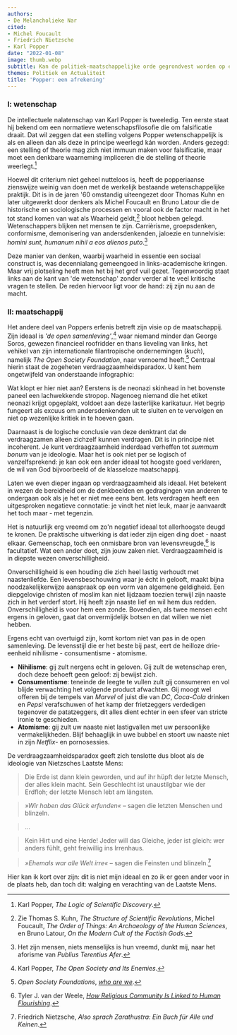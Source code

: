 ```yaml
---
authors:
- De Melancholieke Nar
cited:
- Michel Foucault
- Friedrich Nietzsche
- Karl Popper
date: "2022-01-08"
image: thumb.webp
subtitle: Kan de politiek-maatschappelijke orde gegrondvest worden op een paradox?
themes: Politiek en Actualiteit
title: 'Popper: een afrekening'
---
```



### I: wetenschap

De intellectuele nalatenschap van Karl Popper is tweeledig. Ten eerste staat hij bekend om een normatieve wetenschapsfilosofie die om falsificatie draait. Dat wil zeggen dat een stelling volgens Popper wetenschappelijk is als en alleen dan als deze in principe weerlegd kán worden. Anders gezegd: een stelling of theorie mag zich niet immuun maken voor falsificatie, maar moet een denkbare waarneming impliceren die de stelling of theorie weerlegt.[^1]

Hoewel dit criterium niet geheel nutteloos is, heeft de popperiaanse zienswijze weinig van doen met de werkelijk bestaande wetenschappelijke praktijk. Dit is in de jaren '60 omstandig uiteengezet door Thomas Kuhn en later uitgewerkt door denkers als Michel Foucault en Bruno Latour die de historische en sociologische processen en vooral ook de factor macht in het tot stand komen van wat als Waarheid geldt,[^2] bloot hebben gelegd. Wetenschappers blijken net mensen te zijn. Carrièrisme, groepsdenken, conformisme, demonisering van andersdenkenden, jaloezie en tunnelvisie: _homini sunt, humanum nihil a eos alienos puto_.[^3]

Deze manier van denken, waarbij waarheid in essentie een sociaal construct is, was decennialang gemeengoed in links-academische kringen. Maar vrij plotseling heeft men het bij het grof vuil gezet. Tegenwoordig staat links aan de kant van 'de wetenschap' zonder verder al te veel kritische vragen te stellen. De reden hiervoor ligt voor de hand: zij zijn nu aan de macht.


### II: maatschappij

Het andere deel van Poppers erfenis betreft zijn visie op de maatschappij. Zijn ideaal is _'de open samenleving'_,[^4] waar niemand minder dan George Soros, gewezen financieel roofridder en thans lieveling van links, het vehikel van zijn internationale filantropische ondernemingen (_kuch_), namelijk _The Open Society Foundation_, naar vernoemd heeft.[^5] Centraal hierin staat de zogeheten verdraagzaamheidsparadox. U kent hem ongetwijfeld van onderstaande infographic:

Wat klopt er hier niet aan? Eerstens is de neonazi skinhead in het bovenste paneel een lachwekkende stropop. Nagenoeg niemand die het etiket neonazi krijgt opgeplakt, voldoet aan deze lasterlijke karikatuur. Het begrip fungeert als excuus om andersdenkenden uit te sluiten en te vervolgen en niet op wezenlijke kritiek in te hoeven gaan.

Daarnaast is de logische conclusie van deze denktrant dat de verdraagzamen alleen zichzelf kunnen verdragen. Dit is in principe niet incoherent. Je kunt verdraagzaamheid inderdaad verheffen tot _summum bonum_ van je ideologie. Maar het is ook niet per se logisch of vanzelfsprekend: je kan ook een ander ideaal tot hoogste goed verklaren, de wil van God bijvoorbeeld of de klasseloze maatschappij. 

Laten we even dieper ingaan op verdraagzaamheid als ideaal. Het betekent in wezen de bereidheid om de denkbeelden en gedragingen van anderen te ondergaan ook als je het er niet mee eens bent. Iets verdragen heeft een uitgesproken negatieve connotatie: je vindt het niet leuk, maar je aanvaardt het toch maar - met tegenzin. 

Het is natuurlijk erg vreemd om zo'n negatief ideaal tot allerhoogste deugd te kronen. De praktische uitwerking is dat ieder zijn eigen ding doet - naast elkaar. Gemeenschap, toch een onmisbare bron van levensvreugde,[^6] is facultatief. Wat een ander doet, zijn jouw zaken niet. Verdraagzaamheid is in diepste wezen onverschilligheid.

Onverschilligheid is een houding die zich heel lastig verhoudt met naastenliefde. Een levensbeschouwing waar je écht in gelooft, maakt bijna noodzakelijkerwijze aanspraak op een vorm van algemene geldigheid. Een diepgelovige christen of moslim kan niet lijdzaam toezien terwijl zijn naaste zich in het verderf stort. Hij heeft zijn naaste lief en wil hem dus redden. Onverschilligheid is voor hem een zonde. Bovendien, als twee mensen echt ergens in geloven, gaat dat onvermijdelijk botsen en dat willen we niet hebben.

Ergens echt van overtuigd zijn, komt kortom niet van pas in de open samenleving. De levensstijl die er het beste bij past, eert de heilloze drie-eenheid nihilisme - consumentisme - atomisme. 

* **Nihilisme**: gij zult nergens echt in geloven. Gij zult de wetenschap eren, doch deze behoeft geen geloof: zij bewijst zich.
* **Consumentisme**: teneinde de leegte te vullen zult gij consumeren en vol blijde verwachting het volgende product afwachten. Gij moogt wel offeren bij de tempels van _Marvel_ of juist die van _DC_, _Coca-Cola_ drinken en _Pepsi_ verafschuwen of het kamp der frietzeggers verdedigen tegenover de patatzeggers, dit alles dient echter in een sfeer van stricte ironie te geschieden. 
* **Atomisme**: gij zult uw naaste niet lastigvallen met uw persoonlijke vermakelijkheden. Blijf behaaglijk in uwe bubbel en stoort uw naaste niet in zijn _Netflix_- en pornosessies.

De verdraagzaamheidsparadox geeft zich tenslotte dus bloot als de ideologie van Nietzsches Laatste Mens: 

>Die Erde ist dann klein geworden, und auf ihr hüpft der letzte Mensch, der alles klein macht. Sein Geschlecht ist unaustilgbar wie der Erdfloh; der letzte Mensch lebt am längsten.

>_»Wir haben das Glück erfunden«_ – sagen die letzten Menschen und blinzeln.

>...

>Kein Hirt und eine Herde! Jeder will das Gleiche, jeder ist gleich: wer anders fühlt, geht freiwillig ins Irrenhaus.

>_»Ehemals war alle Welt irre«_ – sagen die Feinsten und blinzeln.[^7]

Hier kan ik kort over zijn: dit is niet mijn ideaal en zo ik er geen ander voor in de plaats heb, dan toch dit: walging en verachting van de Laatste Mens.


[^1]: Karl Popper, _The Logic of Scientific Discovery_.
[^2]: Zie Thomas S. Kuhn, _The Structure of Scientific Revolutions_, Michel Foucault, _The Order of Things: An Archaeology of the Human Sciences_, en Bruno Latour, _On the Modern Cult of the Factish Gods_.
[^3]: Het zijn mensen, niets menselijks is hun vreemd, dunkt mij, naar het aforisme van _Publius Terentius Afer_.
[^4]: Karl Popper, _The Open Society and Its Enemies_.
[^5]: _Open Society Foundations_, _[who are we](https://www.opensocietyfoundations.org/who-we-are)_.
[^6]: Tyler J. van der Weele, _[How Religious Community Is Linked to Human Flourishing](https://www.psychologytoday.com/us/blog/human-flourishing/202102/how-religious-community-is-linked-human-flourishing)_.
[^7]: Friedrich Nietzsche, _Also sprach Zarathustra: Ein Buch für Alle und Keinen_.
